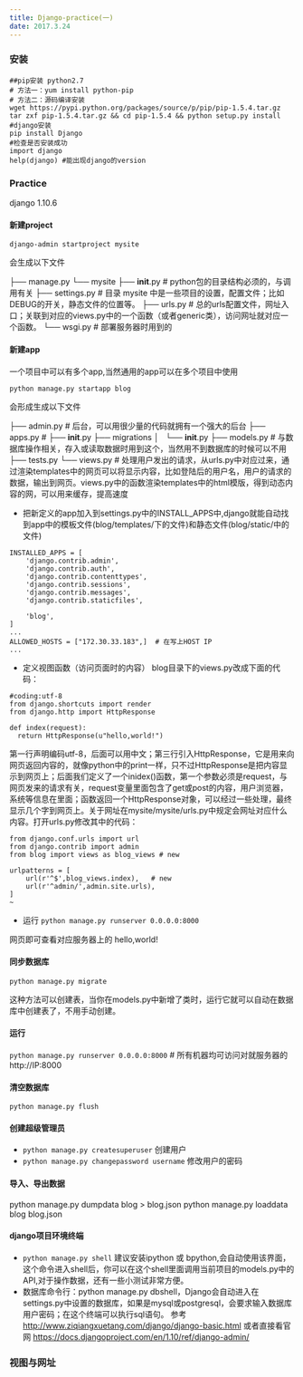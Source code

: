 ```yaml
---
title: Django-practice(一)
date: 2017.3.24
---
```

### 安装
```
##pip安装 python2.7
# 方法一：yum install python-pip
# 方法二：源码编译安装
wget https://pypi.python.org/packages/source/p/pip/pip-1.5.4.tar.gz
tar zxf pip-1.5.4.tar.gz && cd pip-1.5.4 && python setup.py install
#django安装
pip install Django
#检查是否安装成功
import django
help(django) #能出现django的version
```

### Practice
django 1.10.6
#### 新建project
`django-admin startproject mysite`

会生成以下文件

├── manage.py
└── mysite
    ├── __init__.py # python包的目录结构必须的，与调用有关
    ├── settings.py  # 目录 mysite 中是一些项目的设置，配置文件；比如DEBUG的开关，静态文件的位置等。
    ├── urls.py   # 总的urls配置文件，网址入口；关联到对应的views.py中的一个函数（或者generic类），访问网址就对应一个函数。
    └── wsgi.py  # 部署服务器时用到的



#### 新建app
一个项目中可以有多个app,当然通用的app可以在多个项目中使用

`python manage.py startapp blog`  

会形成生成以下文件

├── admin.py  # 后台，可以用很少量的代码就拥有一个强大的后台
├── apps.py #
├── __init__.py
├── migrations
│   └── __init__.py
├── models.py # 与数据库操作相关，存入或读取数据时用到这个，当然用不到数据库的时候可以不用
├── tests.py
└── views.py # 处理用户发出的请求，从urls.py中对应过来，通过渲染templates中的网页可以将显示内容，比如登陆后的用户名，用户的请求的数据，输出到网页。views.py中的函数渲染templates中的html模版，得到动态内容的网，可以用来缓存，提高速度

+ 把新定义的app加入到settings.py中的INSTALL_APPS中,django就能自动找到app中的模板文件(blog/templates/下的文件)和静态文件(blog/static/中的文件)
```
INSTALLED_APPS = [
    'django.contrib.admin',
    'django.contrib.auth',
    'django.contrib.contenttypes',
    'django.contrib.sessions',
    'django.contrib.messages',
    'django.contrib.staticfiles',

    'blog',
]
...
ALLOWED_HOSTS = ["172.30.33.183",]  # 在写上HOST IP
...
```

+ 定义视图函数（访问页面时的内容）
blog目录下的views.py改成下面的代码：
```
#coding:utf-8   
from django.shortcuts import render
from django.http import HttpResponse

def index(request):
  return HttpResponse(u"hello,world!")
```
第一行声明编码utf-8，后面可以用中文；第三行引入HttpResponse，它是用来向网页返回内容的，就像python中的print一样，只不过HttpResponse是把内容显示到网页上；后面我们定义了一个inidex()函数，第一个参数必须是request，与网页发来的请求有关，request变量里面包含了get或post的内容，用户浏览器，系统等信息在里面；函数返回一个HttpResponse对象，可以经过一些处理，最终显示几个字到网页上。关于网址在mysite/mysite/urls.py中规定会网址对应什么内容。打开urls.py修改其中的代码：
```
from django.conf.urls import url
from django.contrib import admin
from blog import views as blog_views # new

urlpatterns = [
    url(r'^$',blog_views.index),   # new
    url(r'^admin/',admin.site.urls),
]
~
```
+ 运行 `python manage.py runserver 0.0.0.0:8000`

网页即可查看对应服务器上的 hello,world!

#### 同步数据库
`python manage.py migrate`

这种方法可以创建表，当你在models.py中新增了类时，运行它就可以自动在数据库中创建表了，不用手动创建。

#### 运行
`python manage.py runserver 0.0.0.0:8000` # 所有机器均可访问对就服务器的http://IP:8000

#### 清空数据库
`python manage.py flush`

#### 创建超级管理员
+ `python manage.py createsuperuser`  创建用户
+ `python manage.py changepassword username` 修改用户的密码

#### 导入、导出数据
python manage.py dumpdata blog > blog.json
python manage.py loaddata blog blog.json

#### django项目环境终端
+ `python manage.py shell`  建议安装ipython 或 bpython,会自动使用该界面，这个命令进入shell后，你可以在这个shell里面调用当前项目的models.py中的API,对于操作数据，还有一些小测试非常方便。
+ 数据库命令行：python manage.py dbshell，Django会自动进入在settings.py中设置的数据库，如果是mysql或postgresql，会要求输入数据库用户密码；在这个终端可以执行sql语句。
参考  http://www.ziqiangxuetang.com/django/django-basic.html  或者直接看官网 https://docs.djangoproject.com/en/1.10/ref/django-admin/

### 视图与网址
